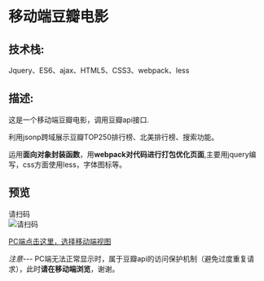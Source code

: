 # 移动端豆瓣电影

## 技术栈:

Jquery、ES6、ajax、HTML5、CSS3、webpack、less


## 描述:

这是一个移动端豆瓣电影，调用豆瓣api接口.

利用jsonp跨域展示豆瓣TOP250排行榜、北美排行榜、搜索功能。

运用**面向对象封装函数**，用**webpack对代码进行打包优化页面**,主要用jquery编写，css方面使用less，字体图标等。

## 预览
请扫码<br>
![请扫码](http://oxpvyb4d5.bkt.clouddn.com/1511366255.png)



[PC端点击这里，选择移动端视图](https://80666881.github.io/doubanMoive/src/index.html)

*注意---*
PC端无法正常显示时，属于豆瓣api的访问保护机制（避免过度重复请求），此时**请在移动端浏览**，谢谢。


